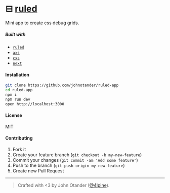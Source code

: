 # ⊟ [ruled](https://ruled.now.sh/)

Mini app to create css debug grids.

##### Built with

- [`ruled`](https://github.com/jxnblk/ruled)
- [`axs`](https://github.com/jxnblk/axs)
- [`cxs`](https://github.com/jxnblk/cxs)
- [`next`](https://github.com/zeit/next.js)

#### Installation

```bash
git clone https://github.com/johnotander/ruled-app
cd ruled-app
npm i
npm run dev
open http://localhost:3000
```

#### License

MIT

#### Contributing

1. Fork it
2. Create your feature branch (`git checkout -b my-new-feature`)
3. Commit your changes (`git commit -am 'Add some feature'`)
4. Push to the branch (`git push origin my-new-feature`)
5. Create new Pull Request

***

> Crafted with <3 by John Otander ([@4lpine](https://twitter.com/4lpine)).
